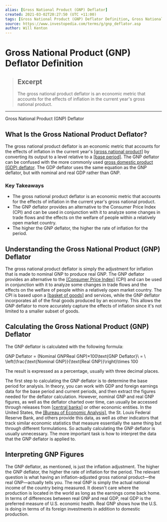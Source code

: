 ```yaml
---
alias: [Gross National Product (GNP) Deflator]
created: 2021-03-02T20:27:50 (UTC +11:00)
tags: [Gross National Product (GNP) Deflator Definition, Gross National Product (GNP) Deflator]
source: https://www.investopedia.com/terms/g/gnp_deflator.asp
author: Will Kenton
---
```


# Gross National Product (GNP) Deflator Definition

> ## Excerpt
> The gross national product deflator is an economic metric that accounts for the effects of inflation in the current year's gross national product.

---

Gross National Product (GNP) Deflator
## What Is the Gross National Product Deflator?

The gross national product deflator is an economic metric that accounts for the effects of inflation in the current year's [[gross national product]](https://www.investopedia.com/terms/g/gnp.asp) by converting its output to a level relative to a [[base period]](https://www.investopedia.com/terms/b/baseperiod.asp). The GNP deflator can be confused with the more commonly used [gross domestic product (GDP) deflator](https://www.investopedia.com/terms/g/gdppricedeflator.asp). The GDP deflator uses the same equation as the GNP deflator, but with nominal and real GDP rather than GNP.

### Key Takeaways

-   The gross national product deflator is an economic metric that accounts for the effects of inflation in the current year's gross national product.
-   The GNP deflator provides an alternative to the Consumer Price Index (CPI) and can be used in conjunction with it to analyze some changes in trade flows and the effects on the welfare of people within a relatively open market country.
-   The higher the GNP deflator, the higher the rate of inflation for the period.

## Understanding the Gross National Product (GNP) Deflator

The gross national product deflator is simply the adjustment for inflation that is made to nominal GNP to produce real GNP. The GNP deflator provides an alternative to the [[Consumer Price Index]](https://www.investopedia.com/terms/c/consumerpriceindex.asp) (CPI) and can be used in conjunction with it to analyze some changes in trade flows and the effects on the welfare of people within a relatively open market country. The CPI is based upon a [[basket of goods]](https://www.investopedia.com/terms/b/basket_of_goods.asp) and services, while the GNP deflator incorporates all of the final goods produced by an economy. This allows the GNP deflator to more accurately capture the effects of inflation since it's not limited to a smaller subset of goods.

## Calculating the Gross National Product (GNP) Deflator

The GNP deflator is calculated with the following formula:

GNP Deflator \= (Nominal GNPReal GNP)×100\\text{GNP Deflator}\\ = \\ \\left(\\frac{\\text{Nominal GNP}}{\\text{Real GNP}}\\right)\\times 100

The result is expressed as a percentage, usually with three decimal places.

The first step to calculating the GNP deflator is to determine the base period for analysis. In theory, you can work with GDP and foreign earnings data for the base period and current periods, and then extract the figures needed for the deflator calculation. However, nominal GNP and real GNP figures, as well as the deflator charted over time, can usually be accessed through releases from [[central banks]](https://www.investopedia.com/terms/c/centralbank.asp) or other economic entities. In the United States, the [[Bureau of Economic Analysis]](https://www.investopedia.com/terms/b/bea.asp), the St. Louis Federal Reserve Bank, and others provide this data, as well as other indicators that track similar economic statistics that measure essentially the same thing but through different formulations. So actually calculating the GNP deflator is usually unnecessary. The more important task is how to interpret the data that the GNP deflator is applied to.

## Interpreting GNP Figures

The GNP deflator, as mentioned, is just the inflation adjustment. The higher the GNP deflator, the higher the rate of inflation for the period. The relevant question is what having an inflation-adjusted gross national product—the real GNP—actually tells you. The real GNP is simply the actual national income of the country being measured. It doesn't care where the production is located in the world as long as the earnings come back home. In terms of differences between real GNP and real GDP, real GDP is the preferred measure of U.S. economic health. Real GNP shows how the U.S. is doing in terms of its foreign investments in addition to domestic production.

